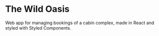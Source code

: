 # The Wild Oasis

Web app for managing bookings of a cabin complex, made in React and styled with Styled Components.
